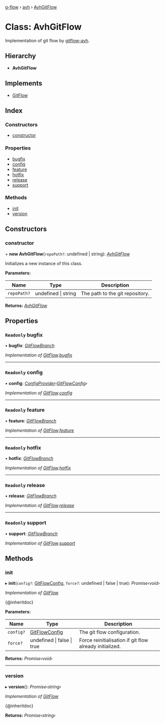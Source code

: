 [g-flow](../README.md) › [avh](../modules/avh.md) › [AvhGitFlow](avh.avhgitflow.md)

# Class: AvhGitFlow

Implementation of git flow by [gitflow-avh](https://github.com/petervanderdoes/gitflow-avh).

## Hierarchy

* **AvhGitFlow**

## Implements

* [GitFlow](../interfaces/api.gitflow.md)

## Index

### Constructors

* [constructor](avh.avhgitflow.md#constructor)

### Properties

* [bugfix](avh.avhgitflow.md#readonly-bugfix)
* [config](avh.avhgitflow.md#readonly-config)
* [feature](avh.avhgitflow.md#readonly-feature)
* [hotfix](avh.avhgitflow.md#readonly-hotfix)
* [release](avh.avhgitflow.md#readonly-release)
* [support](avh.avhgitflow.md#readonly-support)

### Methods

* [init](avh.avhgitflow.md#init)
* [version](avh.avhgitflow.md#version)

## Constructors

###  constructor

\+ **new AvhGitFlow**(`repoPath?`: undefined | string): *[AvhGitFlow](avh.avhgitflow.md)*

Initializes a new instance of this class.

**Parameters:**

Name | Type | Description |
------ | ------ | ------ |
`repoPath?` | undefined &#124; string | The path to the git repository.  |

**Returns:** *[AvhGitFlow](avh.avhgitflow.md)*

## Properties

### `Readonly` bugfix

• **bugfix**: *[GitFlowBranch](../interfaces/api.gitflowbranch.md)*

*Implementation of [GitFlow](../interfaces/api.gitflow.md).[bugfix](../interfaces/api.gitflow.md#readonly-bugfix)*

___

### `Readonly` config

• **config**: *[ConfigProvider](../interfaces/api.configprovider.md)‹[GitFlowConfig](../interfaces/api.gitflowconfig.md)›*

*Implementation of [GitFlow](../interfaces/api.gitflow.md).[config](../interfaces/api.gitflow.md#readonly-config)*

___

### `Readonly` feature

• **feature**: *[GitFlowBranch](../interfaces/api.gitflowbranch.md)*

*Implementation of [GitFlow](../interfaces/api.gitflow.md).[feature](../interfaces/api.gitflow.md#readonly-feature)*

___

### `Readonly` hotfix

• **hotfix**: *[GitFlowBranch](../interfaces/api.gitflowbranch.md)*

*Implementation of [GitFlow](../interfaces/api.gitflow.md).[hotfix](../interfaces/api.gitflow.md#readonly-hotfix)*

___

### `Readonly` release

• **release**: *[GitFlowBranch](../interfaces/api.gitflowbranch.md)*

*Implementation of [GitFlow](../interfaces/api.gitflow.md).[release](../interfaces/api.gitflow.md#readonly-release)*

___

### `Readonly` support

• **support**: *[GitFlowBranch](../interfaces/api.gitflowbranch.md)*

*Implementation of [GitFlow](../interfaces/api.gitflow.md).[support](../interfaces/api.gitflow.md#readonly-support)*

## Methods

###  init

▸ **init**(`config?`: [GitFlowConfig](../interfaces/api.gitflowconfig.md), `force?`: undefined | false | true): *Promise‹void›*

*Implementation of [GitFlow](../interfaces/api.gitflow.md)*

{@inheritdoc}

**Parameters:**

Name | Type | Description |
------ | ------ | ------ |
`config?` | [GitFlowConfig](../interfaces/api.gitflowconfig.md) | The git flow configuration. |
`force?` | undefined &#124; false &#124; true | Force reinitialisation if git flow already initialized.  |

**Returns:** *Promise‹void›*

___

###  version

▸ **version**(): *Promise‹string›*

*Implementation of [GitFlow](../interfaces/api.gitflow.md)*

{@inheritdoc}

**Returns:** *Promise‹string›*
